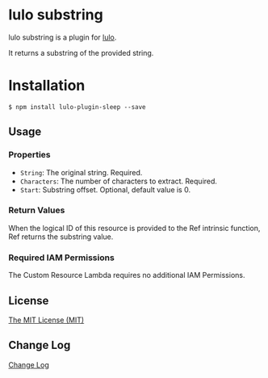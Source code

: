 # lulo substring

lulo substring is a plugin for [lulo](https://github.com/carlnordenfelt/lulo).

It returns a substring of the provided string.

# Installation
```
$ npm install lulo-plugin-sleep --save
```

## Usage
### Properties
* `String`: The original string. Required.
* `Characters`: The number of characters to extract. Required.
* `Start`: Substring offset. Optional, default value is 0.

### Return Values
When the logical ID of this resource is provided to the Ref intrinsic function, Ref returns the substring value.

### Required IAM Permissions
The Custom Resource Lambda requires no additional IAM Permissions.

## License
[The MIT License (MIT)](/LICENSE)

## Change Log
[Change Log](/CHANGELOG.md)
